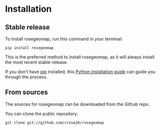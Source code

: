 # Installation

## Stable release

To install rosegeomap, run this command in your terminal:

```
pip install rosegeomap
```

This is the preferred method to install rosegeomap, as it will always install the most recent stable release.

If you don't have [pip](https://pip.pypa.io) installed, this [Python installation guide](http://docs.python-guide.org/en/latest/starting/installation/) can guide you through the process.

## From sources

The sources for rosegeomap can be downloaded from the Github repo.

You can clone the public repository:

```
git clone git://github.com/crose26/rosegeomap
```
